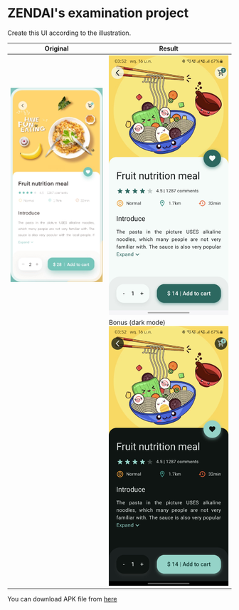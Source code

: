 # ZENDAI's examination project

Create this UI according to the illustration.

| Original | Result |
|---|---|
| ![screenshot](assets/image/original.jpg) | ![screenshot](assets/image/result_light.jpg) |
|  | Bonus (dark mode) ![screenshot](assets/image/result_dark.jpg) |

You can download APK file from [here](assets/apk/app-debug.apk)
